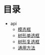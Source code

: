 # 目录

- api
  - [模态框](aceModalView.md)
  - [树形单选框](aceSelectTree.md)
  - [树形复选框](aceSelectTreeCheck.md)
  - [通用方法](commonService.md)
